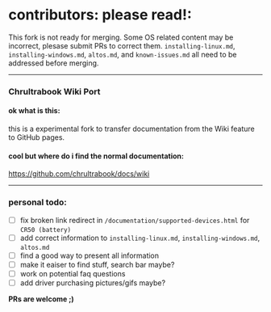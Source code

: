 # contributors: please read!:
This fork is not ready for merging. Some OS related content may be incorrect, plesase submit PRs to correct them. `installing-linux.md`, `installing-windows.md`, `altos.md`, and `known-issues.md` all need to be addressed before merging.

-----

### Chrultrabook Wiki Port

#### ok what is this:
this is a experimental fork to transfer documentation from the Wiki feature to GitHub pages.

#### cool but where do i find the normal documentation:
https://github.com/chrultrabook/docs/wiki

-----

### personal todo:
- [ ] fix broken link redirect in `/documentation/supported-devices.html` for `CR50 (battery)`
- [ ] add correct information to `installing-linux.md`, `installing-windows.md`, `altos.md`
- [ ] find a good way to present all information
- [ ] make it eaiser to find stuff, search bar maybe?
- [ ] work on potential faq questions
- [ ] add driver purchasing pictures/gifs maybe?

**PRs are welcome ;)**
